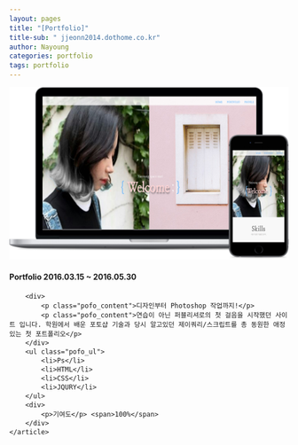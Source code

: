 ```yaml
---
layout: pages
title: "[Portfolio]"
title-sub: " jjeonn2014.dothome.co.kr"
author: Nayoung
categories: portfolio
tags: portfolio
---
```




<section class="pofo_con">
	<article>
		<a href="http://jjeonn2014.dothome.co.kr/" target="_blank">
			<img src="/assets/portfolio_00.jpg">
		</a>
	</article>
	<article class="pofo_left">
		<h4>
			<strong>Portfolio</strong>
			<span>2016.03.15 ~ 2016.05.30</span>
		</h4>

		<div>
			<p class="pofo_content">디자인부터 Photoshop 작업까지!</p>
			<p class="pofo_content">연습이 아닌 퍼블리셔로의 첫 걸음을 시작했던 사이트 입니다. 학원에서 배운 포토샵 기술과 당시 알고있던 제이쿼리/스크립트를 총 동원한 애정있는 첫 포트폴리오</p>
		</div>
		<ul class="pofo_ul">
			<li>Ps</li>
			<li>HTML</li>
			<li>CSS</li>
			<li>JQURY</li>
		</ul>
		<div>
			<p>기여도</p> <span>100%</span>
		</div>
	</article>
</section>



